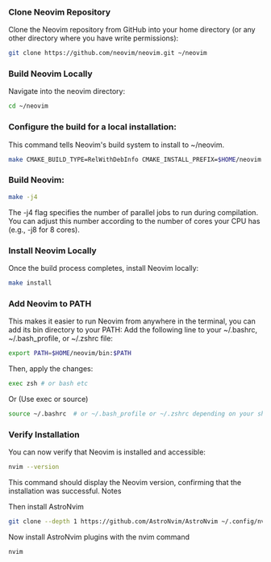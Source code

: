 ### Clone Neovim Repository
Clone the Neovim repository from GitHub into your home directory (or any other directory where you have write permissions):

```bash
git clone https://github.com/neovim/neovim.git ~/neovim
```

### Build Neovim Locally
Navigate into the neovim directory:
```bash
cd ~/neovim
```
### Configure the build for a local installation:
This command tells Neovim's build system to install to ~/neovim.
```bash
make CMAKE_BUILD_TYPE=RelWithDebInfo CMAKE_INSTALL_PREFIX=$HOME/neovim
```

### Build Neovim:

```bash
make -j4
```
The -j4 flag specifies the number of parallel jobs to run during compilation. You can adjust this number according to the number of cores your CPU has (e.g., -j8 for 8 cores).

### Install Neovim Locally
Once the build process completes, install Neovim locally:
```bash
make install
```
### Add Neovim to PATH
This makes it easier to run Neovim from anywhere in the terminal, you can add its bin directory to your PATH:
Add the following line to your ~/.bashrc, ~/.bash_profile, or ~/.zshrc file:

```bash
export PATH=$HOME/neovim/bin:$PATH
```
Then, apply the changes:
```bash
exec zsh # or bash etc
```
Or (Use exec or source)
```bash
source ~/.bashrc  # or ~/.bash_profile or ~/.zshrc depending on your shell
```

### Verify Installation
You can now verify that Neovim is installed and accessible:

```bash
nvim --version
```
This command should display the Neovim version, confirming that the installation was successful.
Notes

Then install AstroNvim
```bash
git clone --depth 1 https://github.com/AstroNvim/AstroNvim ~/.config/nvim
```
Now install AstroNvim plugins with the nvim command
```bash
nvim
```
